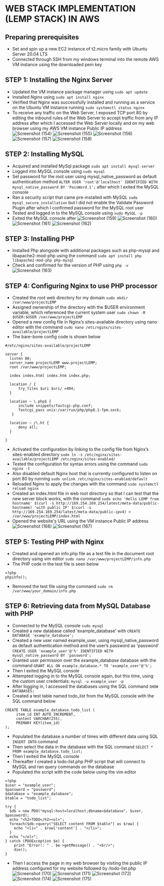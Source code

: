 # WEB STACK IMPLEMENTATION (LEMP STACK) IN AWS


## Preparing prerequisites
  * Set and spin up a new EC2 instance of t2.micro family with Ubuntu Server 20.04 LTS
  * Connected through SSH from my windows terminal into the remote AWS VM instance using the downloaded pem key

## STEP 1: Installing the Nginx Server
  * Updated the VM instance package manager using `sudo apt update`
  * Installed Nginx using `sudo apt install nginx`
  * Verified that Nginx was successfully installed and running as a service on the Ubuntu VM instance running `sudo systemctl status nginx`
  * To receive any traffic on the Web Server, I exposed TCP port 80 by editing the inbound rules of the Web Server to accept traffic from any IP address after which I accessed the Web Server locally and on my web browser using my AWS VM instance Public IP address
![Screenshot (154)](https://user-images.githubusercontent.com/69347415/193548242-5ae787ad-75b9-4f77-bc4d-7c3f01e02ad3.png)
![Screenshot (155)](https://user-images.githubusercontent.com/69347415/193548317-2e99017e-0265-4f2f-b736-31c1e1a54f13.png)
![Screenshot (156)](https://user-images.githubusercontent.com/69347415/193548639-66380485-ce31-45ac-9365-ba77b130adfb.png)
![Screenshot (157)](https://user-images.githubusercontent.com/69347415/193548669-8b5e56f0-2bb7-4b20-98c3-e147aa55e687.png)
![Screenshot (158)](https://user-images.githubusercontent.com/69347415/193548721-0b01243c-5ca0-4d89-8e92-1e1a7ed0e349.png)

## STEP 2: Installing MySQL
  * Acquired and installed MySql package `sudo apt install mysql-server`
  * Logged into MySQL console using `sudo mysql`
  * Set password for the root user using mysql_native_password as default authentication method `ALTER USER 'root'@'localhost' IDENTIFIED WITH mysql_native_password BY 'PassWord.1';` after which I exited the MySQL console
  * Ran a security script that came pre-installed with MySQL `sudo mysql_secure_installation` but I did not enable the Validate Password Plugin after which I confirmed password for the MySQL root user
  * Tested and logged in to the MySQL console using `sudo MySQL -p`
  * Exited the MySQL console after
![Screenshot (159)](https://user-images.githubusercontent.com/69347415/193549507-8d4f3722-9181-4a54-b33e-5c9c8b195189.png)
![Screenshot (160)](https://user-images.githubusercontent.com/69347415/193549614-90976b45-a49b-432f-b514-8d0f10cc7113.png)
![Screenshot (161)](https://user-images.githubusercontent.com/69347415/193549850-d5401c39-864c-48aa-baf2-497114e02c5e.png)
![Screenshot (162)](https://user-images.githubusercontent.com/69347415/193549968-70abccca-c0f1-4717-8652-d9ce06f27fd3.png)

## STEP 3: Installing PHP
  * Installed Php alongside with additional packages such as php-mysql and libapache2-mod-php using the command `sudo apt install php libapache2-mod-php php-mysql`
  * Check and confirmed for the version of PHP using `php -v`
![Screenshot (163)](https://user-images.githubusercontent.com/69347415/193551303-6c87184e-327f-4fba-a444-08e38f41c0d4.png)

## STEP 4: Configuring Nginx to use PHP processor
  * Created the root web directory for my domain `sudo mkdir /var/www/projectLEMP`
  * Assigned ownership of the directory with the $USER environment variable, which referenced the current system user `sudo chown -R $USER:$USER /var/www/projectLEMP`
  * Opened a new config file in Nginx’s sites-available directory using nano editor with the command `sudo nano /etc/nginx/sites-available/projectLEMP`
  * The bare-bone config code is shown below
  ```
  #/etc/nginx/sites-available/projectLEMP

server {
    listen 80;
    server_name projectLEMP www.projectLEMP;
    root /var/www/projectLEMP;

    index index.html index.htm index.php;

    location / {
        try_files $uri $uri/ =404;
    }

    location ~ \.php$ {
        include snippets/fastcgi-php.conf;
        fastcgi_pass unix:/var/run/php/php8.1-fpm.sock;
     }

    location ~ /\.ht {
        deny all;
    }

}
```
  * Activated the configuration by linking to the config file from Nginx’s sites-enabled directory `sudo ln -s /etc/nginx/sites-available/projectLEMP /etc/nginx/sites-enabled/`
  * Tested the configuration for syntax errors using the command `sudo nginx -t`
  * Also disabled default Nginx host that is currently configured to listen on port 80 by running `sudo unlink /etc/nginx/sites-enabled/default`
  * Reloaded Nginx to apply the changes with the command `sudo systemctl reload nginx`
  * Created an index.html file in web root directory so that I can test that the new server block works, with the command `sudo echo 'Hello LEMP from hostname' $(curl -s http://169.254.169.254/latest/meta-data/public-hostname) 'with public IP' $(curl -s http://169.254.169.254/latest/meta-data/public-ipv4) > /var/www/projectLEMP/index.html`
  * Opened the website's URL using the VM instance Public IP address
![Screenshot (168)](https://user-images.githubusercontent.com/69347415/193561095-f5747f84-395c-4d64-afd7-335d22a3754f.png)
![Screenshot (167)](https://user-images.githubusercontent.com/69347415/193561958-319bbd7a-185c-40b0-a0b7-ed661fb5ac27.png)

## STEP 5: Testing PHP with Nginx
  * Created and opened an info.php file as a test file in the document root directory using vim editor `sudo nano /var/www/projectLEMP/info.php`
  * The PHP code in the test file is seen below
  ```
  <?php
  phpinfo();
  ```
  * Removed the test file using the command `sudo rm /var/www/your_domain/info.php`

## STEP 6: Retrieving data from MySQL Database with PHP
  * Connected to the MySQL console `sudo mysql`
  * Created a new database called 'example_database' with `CREATE DATABASE 'example_database';`
  * Created a new user named example_user, using mysql_native_password as default authentication method and the user’s password as 'password' `CREATE USER 'example_user'@'%' IDENTIFIED WITH mysql_native_password BY 'password';`
  * Granted user permission over the example_database database with the command `GRANT ALL ON example_database.* TO 'example_user'@'%';`
  * Then I exited the MySQL console
  * Attempted logging in to the MySQL console again, but this time, using the custom user credentials: `mysql -u example_user -p`
  * After logging in, I accessed the databases using the SQL command `SHOW DATABASES;`
  * Created a test table named todo_list from the MySQL console with the SQL command below
```
CREATE TABLE example_database.todo_list (
     item_id INT AUTO_INCREMENT,
     content VARCHAR(255),
     PRIMARY KEY(item_id)
);
```
  * Populated the database a number of times with different data using SQL `INSERT INTO` command
  * Then select the data in the database with the SQL command `SELECT * FROM example_database.todo_list;`
  * Then I exited the MySQL console
  * Thereafter I created a todo-list.php PHP script that will connect to MySQL and ran query commands on the database
  * Populated the script with the code below using the vim editor
```
<?php
$user = "example_user";
$password = "password";
$database = "example_database";
$table = "todo_list";

try {
  $db = new PDO("mysql:host=localhost;dbname=$database", $user, $password);
  echo "<h2>TODO</h2><ol>";
  foreach($db->query("SELECT content FROM $table") as $row) {
    echo "<li>" . $row['content'] . "</li>";
  }
  echo "</ol>";
} catch (PDOException $e) {
    print "Error!: " . $e->getMessage() . "<br/>";
    die();
}
```
  * Then I access the page in my web browser by visiting the public IP address configured for my website followed by /todo-list.php
![Screenshot (170)](https://user-images.githubusercontent.com/69347415/193597093-d53020f2-2454-4891-b1cc-9341ac0cfc9c.png)
![Screenshot (171)](https://user-images.githubusercontent.com/69347415/193597481-445d7b84-eec7-49f7-a492-e4298ffd81ee.png)
![Screenshot (172)](https://user-images.githubusercontent.com/69347415/193597923-da744aca-f443-45a8-9937-a4ceba4e7d44.png)
![Screenshot (174)](https://user-images.githubusercontent.com/69347415/193597975-91ae7032-43d5-4d21-b4b4-5069f5298909.png)
![Screenshot (175)](https://user-images.githubusercontent.com/69347415/193598025-8d3aa05f-0486-4fd8-926f-39acdce66c7f.png)
